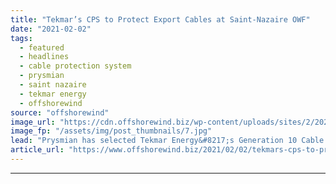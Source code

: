 ```yaml
---
title: "Tekmar’s CPS to Protect Export Cables at Saint-Nazaire OWF"
date: "2021-02-02"
tags: 
  - featured
  - headlines
  - cable protection system
  - prysmian
  - saint nazaire
  - tekmar energy
  - offshorewind
source: "offshorewind"
image_url: "https://cdn.offshorewind.biz/wp-content/uploads/sites/2/2021/02/02090010/Tekmar-Energy-TekTube.jpg"
image_fp: "/assets/img/post_thumbnails/7.jpg"
lead: "Prysmian has selected Tekmar Energy&#8217;s Generation 10 Cable Protection System (CPS) for the export"
article_url: "https://www.offshorewind.biz/2021/02/02/tekmars-cps-to-protect-export-cables-at-saint-nazaire-owf/"
---
```


---
